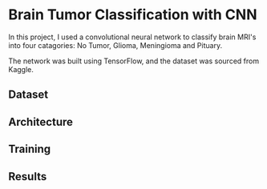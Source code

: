 # **Brain Tumor Classification with CNN**

In this project, I used a convolutional neural network to classify brain MRI's into four catagories: No Tumor, Glioma, Meningioma and Pituary. 

The network was built using TensorFlow, and the dataset was sourced from Kaggle.

## Dataset

## Architecture 

## Training

## Results


